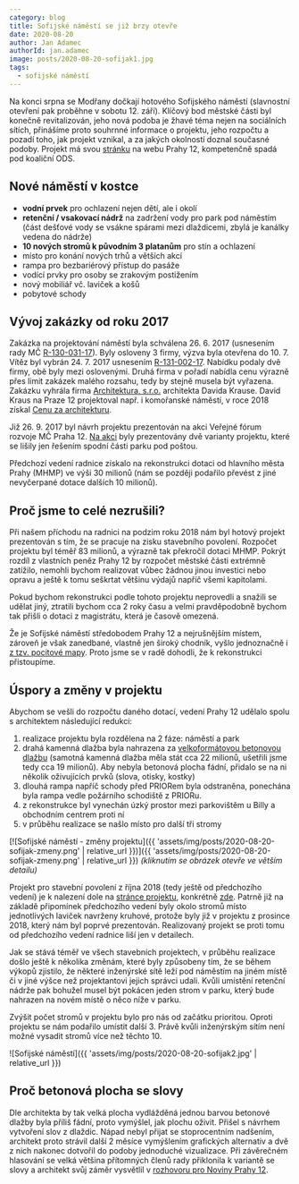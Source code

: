 ```yaml
---
category: blog
title: Sofijské náměstí se již brzy otevře
date: 2020-08-20
author: Jan Adamec
authorId: jan.adamec
image: posts/2020-08-20-sofijak1.jpg
tags:
  - sofijské náměstí
---
```


Na konci srpna se Modřany dočkají hotového Sofijského náměstí (slavnostní otevření pak proběhne v sobotu 12. září). Klíčový bod městské části byl konečně revitalizován, jeho nová podoba je žhavé téma nejen na sociálních sítích, přinášíme proto souhrnné informace o projektu, jeho rozpočtu a pozadí toho, jak projekt vznikal, a za jakých okolností doznal současné podoby. Projekt má svou [stránku](https://www.praha12.cz/revitalizace%2Dsofijskeho%2Dnamesti/os-1591/p1=99679) na webu Prahy 12, kompetenčně spadá pod koaliční ODS.

## Nové náměstí v kostce

* **vodní prvek** pro ochlazení nejen dětí, ale i okolí
* **retenční / vsakovací nádrž** na zadržení vody pro park pod náměstím (část dešťové vody se vsákne spárami mezi dlaždicemi, zbylá je kanálky vedena do nádrže)
* **10 nových stromů k původním 3 platanům** pro stín a ochlazení 
* místo pro konání nových trhů a větších akcí
* rampa pro bezbariérový přístup do pasáže
* vodící prvky pro osoby se zrakovým postižením
* nový mobiliář vč. laviček a košů
* pobytové schody

## Vývoj zakázky od roku 2017

Zakázka na projektování náměstí byla schválena 26.&nbsp;6.&nbsp;2017 (usnesením rady MČ [R-130-031-17](https://www.praha12.cz/assets/File.ashx?id_org=80112&id_dokumenty=55970)). Byly osloveny 3 firmy, výzva byla otevřena do 10.&nbsp;7. Vítěz byl vybrán 24.&nbsp;7.&nbsp;2017 usnesením [R-131-002-17](https://www.praha12.cz/assets/File.ashx?id_org=80112&id_dokumenty=56338). Nabídku podaly dvě firmy, obě byly mezi oslovenými.
Druhá firma v pořadí nabídla cenu výrazně přes limit zakázek malého rozsahu, tedy by stejně musela být vyřazena. Zakázku vyhrála firma [Architektura, s.r.o.](http://www.archi.cz/) architekta Davida Krause. David Kraus na Praze 12 projektoval např. i komořanské náměstí, v roce 2018 získal [Cenu za architekturu](https://ceskacenazaarchitekturu.cz/rocniky/2018/administrativni-budova-ve-strancicich).

Již 26.&nbsp;9.&nbsp;2017 byl návrh projektu prezentován na akci Veřejné fórum rozvoje MČ Praha 12. [Na akci](https://dvanactka.info/2017/09/komentar-k-akci-verejne-forum-rozvoje-mc-praha-12/) byly prezentovány dvě varianty projektu, které se lišily jen řešením spodní části parku pod poštou.

Předchozí vedení radnice získalo na rekonstrukci dotaci od hlavního města Prahy (MHMP) ve výši 30 milionů (nám se později podařilo převést z jiné nevyčerpané dotace dalších 10 milionů).

## Proč jsme to celé nezrušili?

Při našem příchodu na radnici na podzim roku 2018 nám byl hotový projekt prezentován s tím, že se pracuje na zisku stavebního povolení. Rozpočet projektu byl téměř 83 milionů, a výrazně tak překročil dotaci MHMP. Pokrýt rozdíl z vlastních peněz Prahy 12 by rozpočet městské části extrémně zatížilo, nemohli bychom realizovat vůbec žádnou jinou investici nebo opravu a ještě k tomu seškrtat většinu výdajů napříč všemi kapitolami.

Pokud bychom rekonstrukci podle tohoto projektu neprovedli a snažili se udělat jiný, ztratili bychom cca 2 roky času a velmi pravděpodobně bychom tak přišli o dotaci z magistrátu, která je časově omezená.

Že je Sofijské náměstí středobodem Prahy 12 a nejrušnějším místem, zároveň je však zanedbané, vlastně jen široký chodník, vyšlo jednoznačně i [z tzv. pocitové mapy](https://www.praha12.cz/mame-prvni-pocitovou-mapu-prahy-12/d-51909). Proto jsme se v radě dohodli, že k rekonstrukci přistoupíme.

## Úspory a změny v projektu

Abychom se vešli do rozpočtu daného dotací, vedení Prahy 12 udělalo spolu s architektem následující redukci:

1. realizace projektu byla rozdělena na 2 fáze: náměstí a park
1. drahá kamenná dlažba byla nahrazena za [velkoformátovou betonovou dlažbu](https://www.best.info/nas-sortiment/dlazba-na-terasy/best-gigant1/) (samotná kamenná dlažba měla stát cca 22 milionů, ušetřili jsme tedy cca 19 milionů). Aby nebyla betonová plocha fádní, přidalo se na ni několik oživujících prvků (slova, otisky, kostky)
1. dlouhá rampa napříč schody před PRIORem byla odstraněna, ponechána byla rampa vedle požárního schodiště z PRIORu.
1. z rekonstrukce byl vynechán úzký prostor mezi parkovištěm u Billy a obchodním centrem proti ní
1. v průběhu realizace se našlo místo pro další tři stromy

[![Sofijské náměstí - změny projektu]({{ 'assets/img/posts/2020-08-20-sofijak-zmeny.png' | relative_url }})]({{ 'assets/img/posts/2020-08-20-sofijak-zmeny.png' | relative_url }})
_(kliknutím se obrázek otevře ve větším detailu)_

Projekt pro stavební povolení z října 2018 (tedy ještě od předchozího vedení) je k nalezení dole na [stránce projektu](https://www.praha12.cz/revitalizace%2Dsofijskeho%2Dnamesti/os-1591/p1=99679), konkrétně [zde](https://www.praha12.cz/assets/File.ashx?id_org=80112&id_dokumenty=76845). Patrně již na základě připomínek předchozího vedení byly okolo stromů místo jednotlivých laviček navrženy kruhové, protože byly již v projektu z prosince 2018, který nám byl poprvé prezentován. Realizovaný projekt se proti tomu od předchozího vedení radnice liší jen v detailech.

Jak se stává téměř ve všech stavebních projektech, v průběhu realizace došlo ještě k několika změnám, které byly způsobeny tím, že se během výkopů zjistilo, že některé inženýrské sítě leží pod náměstím na jiném místě či v jiné výšce než projektantovi jejich správci udali. Kvůli umístění retenční nádrže pak bohužel musel být pokácen jeden strom v parku, který bude nahrazen na novém místě o něco níže v parku.

Zvýšit počet stromů v projektu bylo pro nás od začátku prioritou. Oproti projektu se nám podařilo umístit další 3. Právě kvůli inženýrským sítím není možné vysadit stromů více než těchto 10.

![Sofijské náměstí]({{ 'assets/img/posts/2020-08-20-sofijak2.jpg' | relative_url }})

## Proč betonová plocha se slovy

Dle architekta by tak velká plocha vydlážděná jednou barvou betonové dlažby byla příliš fádní, proto vymýšlel, jak plochu oživit. Přišel s návrhem vytvoření slov z dlaždic. Nápad nebyl přijat se stoprocentním nadšením, architekt proto strávil další 2 měsíce vymýšlením grafických alternativ a dvě z nich nakonec dotvořil do podoby jednoduché vizualizace. Při závěrečném hlasování se velká většina přítomných členů rady přiklonila k variantě se slovy a architekt svůj záměr vysvětlil v [rozhovoru pro Noviny Prahy 12](https://www.praha12.cz/sofijske-namesti-bude-tezit-z-energie-slova/d-76330).
